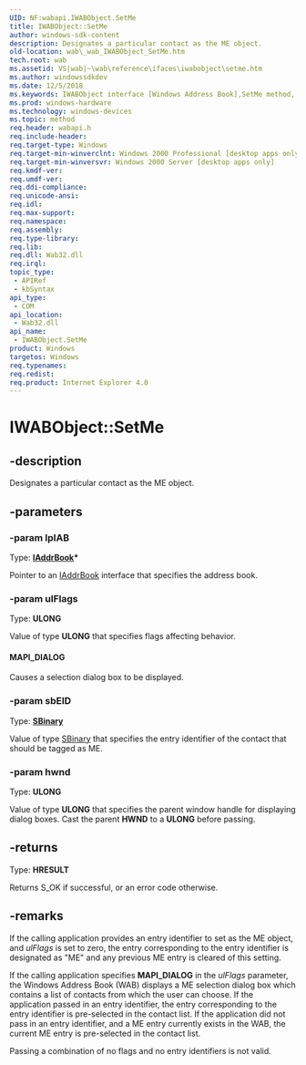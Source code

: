 ```yaml
---
UID: NF:wabapi.IWABObject.SetMe
title: IWABObject::SetMe
author: windows-sdk-content
description: Designates a particular contact as the ME object.
old-location: wab\_wab_IWABObject_SetMe.htm
tech.root: wab
ms.assetid: VS|wab|~\wab\reference\ifaces\iwabobject\setme.htm
ms.author: windowssdkdev
ms.date: 12/5/2018
ms.keywords: IWABObject interface [Windows Address Book],SetMe method, IWABObject.SetMe, IWABObject::SetMe, MAPI_DIALOG, SetMe, SetMe method [Windows Address Book], SetMe method [Windows Address Book],IWABObject interface, _wab_IWABObject_SetMe, wab._wab_IWABObject_SetMe, wabapi/IWABObject::SetMe
ms.prod: windows-hardware
ms.technology: windows-devices
ms.topic: method
req.header: wabapi.h
req.include-header: 
req.target-type: Windows
req.target-min-winverclnt: Windows 2000 Professional [desktop apps only]
req.target-min-winversvr: Windows 2000 Server [desktop apps only]
req.kmdf-ver: 
req.umdf-ver: 
req.ddi-compliance: 
req.unicode-ansi: 
req.idl: 
req.max-support: 
req.namespace: 
req.assembly: 
req.type-library: 
req.lib: 
req.dll: Wab32.dll
req.irql: 
topic_type:
 - APIRef
 - kbSyntax
api_type:
 - COM
api_location:
 - Wab32.dll
api_name:
 - IWABObject.SetMe
product: Windows
targetos: Windows
req.typenames: 
req.redist: 
req.product: Internet Explorer 4.0
---
```


# IWABObject::SetMe


## -description


Designates a particular contact as the ME object.


## -parameters




### -param lpIAB

Type: <b><a href="https://msdn.microsoft.com/df614598-b9ac-462a-89e7-cda0a602c6cd">IAddrBook</a>*</b>

Pointer to an <a href="https://msdn.microsoft.com/df614598-b9ac-462a-89e7-cda0a602c6cd">IAddrBook</a> interface 
				that specifies the address book.


### -param ulFlags

Type: <b>ULONG</b>

Value of type <b>ULONG</b> that specifies flags 
				affecting behavior.



#### MAPI_DIALOG

Causes a selection dialog box to be displayed.


### -param sbEID

Type: <b><a href="7710f883-e168-4c49-8f29-d18792b80ad4">SBinary</a></b>

Value of type <a href="7710f883-e168-4c49-8f29-d18792b80ad4">SBinary</a> that 
				specifies the entry identifier of the contact that should be tagged 
				as ME.


### -param hwnd

Type: <b>ULONG</b>

Value of type <b>ULONG</b> that specifies the 
				parent window handle for displaying dialog boxes. Cast the 
				parent <b>HWND</b> to a <b>ULONG</b> 
				before passing.


## -returns



Type: <b>HRESULT</b>

Returns S_OK if successful, or an error code otherwise.




## -remarks



If the calling application provides an entry identifier to set as the ME object,
	 and <i>ulFlags</i> is set to zero, the entry corresponding 
	 to the entry identifier is designated as "ME" and any previous ME entry is cleared 
	 of this setting.

If the calling application specifies 
<b>MAPI_DIALOG</b> in the <i>ulFlags</i> parameter,
 the Windows Address Book (WAB) displays a ME selection dialog box which contains 
 a list of contacts from which the user can choose. If the application passed 
 in an entry identifier, the entry corresponding to the entry identifier is pre-selected 
 in the contact list. If the application did not pass in an entry identifier, 
 and a ME entry currently exists in the WAB, the current ME entry is 
 pre-selected in the contact list.

Passing a combination of no flags and no entry identifiers is not valid.



